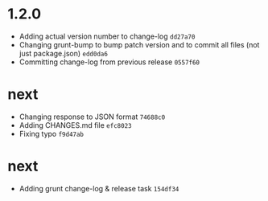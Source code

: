 
# 1.2.0

- Adding actual version number to change-log `dd27a70`
- Changing grunt-bump to bump patch version and to commit all files (not just package.json) `edd0da6`
- Committing change-log from previous release `0557f60`

# next

- Changing response to JSON format `74688c0`
- Adding CHANGES.md file `efc8023`
- Fixing typo `f9d47ab`

# next

- Adding grunt change-log & release task `154df34`

